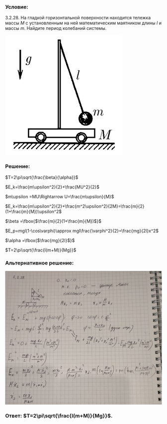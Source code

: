 ###  Условие:

$3.2.28.$ На гладкой горизонтальной поверхности находится тележка массы $M$ с установленным на ней математическим маятником длины $l$ и массы $m$. Найдите период колебаний системы.

![|378x386, 67%](../../img/3.2.28/3.2.28.png)

###  Решение:

$T=2\pi\sqrt{\frac{\beta}{\alpha}}$

$E_k=\frac{m\upsilon^2}{2}+\frac{MU^2}{2}$

$m\upsilon =MU\Rightarrow U=\frac{m\upsilon}{M}$

$E_k=\frac{m\upsilon^2}{2}+\frac{m^2\upsilon^2}{2M}=\frac{m}{2}(1+\frac{m}{M})\upsilon^2$

$\beta =\fbox{$\frac{m}{2}(1+\frac{m}{M})$}$

$E_p=mgl(1-\cos\varphi)\approx mgl\frac{\varphi^2}{2}=\frac{mg}{2l}x^2$

$\alpha =\fbox{$\frac{mg}{2l}$}$

$T=2\pi\sqrt{\frac{l(m+M)}{Mg}}$

###  Альтернативное решение:

![|909x776, 67%](../../img/3.2.28/01.jpg)

###  Ответ: $T=2\pi\sqrt{\frac{l(m+M)}{Mg}}$.